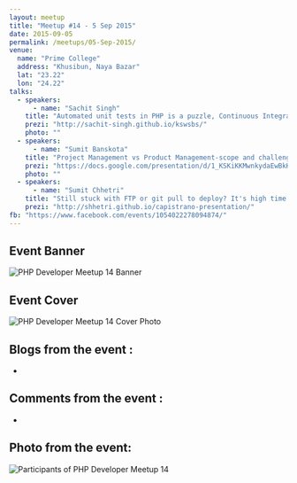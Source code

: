 ```yaml
---
layout: meetup
title: "Meetup #14 - 5 Sep 2015"
date: 2015-09-05
permalink: /meetups/05-Sep-2015/
venue:
  name: "Prime College"
  address: "Khusibun, Naya Bazar"
  lat: "23.22"
  lon: "24.22"
talks:
  - speakers:
      - name: "Sachit Singh"
    title: "Automated unit tests in PHP is a puzzle, Continuous Integration (CI) is the missing piece"
    prezi: "http://sachit-singh.github.io/kswsbs/"
    photo: ""
  - speakers:
      - name: "Sumit Banskota"
    title: "Project Management vs Product Management-scope and challenges in Nepal"
    prezi: "https://docs.google.com/presentation/d/1_KSKiKKMwnkydaEwBkK1lf-ck8SzOApBNJncbYRxM2A/edit?usp=sharing"
    photo: ""
  - speakers:
      - name: "Sumit Chhetri"
    title: "Still stuck with FTP or git pull to deploy? It's high time to embrace Automated Deployment with Capistrano"
    prezi: "http://shhetri.github.io/capistrano-presentation/"
fb: "https://www.facebook.com/events/1054022278094874/"
---
```


## Event Banner

![PHP Developer Meetup 14 Banner](https://scontent-sin1-1.xx.fbcdn.net/hphotos-xfp1/v/t1.0-9/11899865_10153222486262979_3091452686879877741_n.jpg?oh=c099a3cf9f974d405b348cb134a93423&oe=563ED39E "PHP Developer Meetup 14 banner")

## Event Cover

![PHP Developer Meetup 14 Cover Photo](https://scontent-sin1-1.xx.fbcdn.net/hphotos-xta1/v/t1.0-9/s480x480/11855675_10153221242277979_3972908986541162286_n.jpg?oh=b79333fe24397f0b8bb8d7563541334b&oe=5671F2D6 "PHP Developer Meetup 14 Cover Photo")

## Blogs from the event :

  - 

## Comments from the event :

  - 

## Photo from the event:

![Participants of PHP Developer Meetup 14](https://fbcdn-sphotos-g-a.akamaihd.net/hphotos-ak-xft1/t31.0-8/11221878_10153255888792979_2731395173269455309_o.jpg "Participants of PHP Developer Meetup 14")
